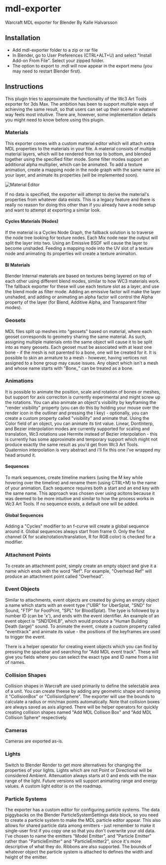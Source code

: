 # mdl-exporter
Warcraft MDL exporter for Blender
By Kalle Halvarsson

## Installation
* Add mdl-exporter folder to a zip or rar file
* In Blender, go to User Preferences (CTRL+ALT+U) and select "Install Add-on From File". Select your zipped folder.
* The option to export to .mdl will now appear in the export menu (you may need to restart Blender first).

## Instructions
This plugin tries to approximate the functionality of the Wc3 Art Tools exporter for 3ds Max. The ambition has been to support multiple ways of achieving the same result, so that users can set up their scene in whatever way feels most intuitive. There are, however, some implementation details you might need to know before using this plugin.

### Materials
This exporter comes with a custom material editor which will attach extra MDL properties to the materials in your file. A material consists of multiple material layers, which will be rendered from top to bottom, and blended together using the specified filter mode. Some filter modes support an additional alpha multiplier, which can be animated. To add a texture animation, create a mapping node in the node graph with the same name as your layer, and animate its properties (will be implemented soon).  

![Material Editor](https://github.com/khalv/mdl-exporter/blob/master/images/Material%20Editor.jpg)

If no data is specified, the exporter will attempt to derive the material's properties from whatever data exists. This is a legacy feature and there is really no reason for doing this other than if you already have a node setup and want to attempt at exporting a similar look. 

#### Cycles Materials (Nodes)
If the material is a Cycles Node Graph, the fallback solution is to traverse the node tree looking for texture nodes. Each Mix node near the output will split the layer into two. Using an Emissive BSDF will cause the layer to become unshaded. Feeding a mapping node into the UV slot of a texture node and animating its properties will create a texture animaiton. 

#### BI Materials
Blender Internal materials are based on textures being layered on top of each other using different blend modes, similar to how WC3 materials work. The fallback exporter for these will use each texture slot as a layer, and use the blend mode as filter mode. Adding an emissive factor will make the layer unshaded, and adding or animating an alpha factor will control the Alpha property of the layer (for Blend, Additive Alpha, and Transparent filter modes). 

### Geosets
MDL files split up meshes into "geosets" based on material, where each geoset corresponds to geometry sharing the same material. As such, assigning multiple materials onto the same object will cause it to be split into as many geosets. Each geoset must be associated with at least one bone - if the mesh is not parented to a bone, one will be created for it. It is possible to skin an armature to a mesh - however, having vertices not assigned to a bone group may cause issues. Any object which isn't a mesh and whose name starts with "Bone_" can be treated as a bone. 

### Animations
It is possible to animate the position, scale and rotation of bones or meshes, but support for axis correciton is currently experimental and might screw up the rotations. You can also animate an object's visibility by keyframing the "render visibility" property (you can do this by holding your mouse over the render icon in the outliner and pressing the I key) - optionally, you can create a custom property called "visibility" and animate that. Using the Color field of an object, you can animate its tint value. Linear, DontInterp, and Bezier interpolation modes are currently supported for scaling and translation, Wc3 rotations use Hermite instead of Bezier interpolation - this is currently has some approximate and temporary support which might not produce exactly the same result as you'd get from Wc3 Art Tools. Quaternion interpolation is very abstract and i'll fix this one i've wrapped my head around it. 

#### Sequences
To mark sequences, create timeline markers (using the M key while hovering over the timeline) and rename them (using CTRL+M) to the name of your animation. Each sequence requires both a start and an end key with the same name. This approach was chosen over using acitons because it was deemed to be more intuitive and similar to how the process works in Wc3 Art Tools. If no sequence exists, a default one will be added.

#### Global Sequences
Adding a "Cycles" modifier to an f-curve will create a global sequence around it. Global sequences always start from frame 0. Only the first channel (X for scale/rotation/translation, R for RGB color) is checked for a modifier. 

### Attachment Points
To create an attachment point, simply create an empty object and give it a name which ends with the word "Ref". For example, "Overhead Ref" will produce an attachment point called "Overhead". 

### Event Objects
Similar to attachments, event objects are created by giving an empty object a name which starts with an event type ("UBR" for UberSplat, "SND" for Sound, "FTP" for FootPrint, "SPL" for BloodSplat). The type is followed by a number ID (can be 'x'), and ends with the event identifier. An example of an event object is "SND1DHLB", which would produce a "Human Building Death (large)" sound. To animate the event, create a custom property called "eventtrack" and animate its value - the positions of the keyframes are used to trigger the event.

There is a helper operator for creating event objects which you can find by pressing the spacebar and searching for "Add MDL event track". These will give you fields where you can select the exact type and ID name from a list of names.

### Collision Shapes
Collision shapes in Warcraft are used primarily to define the selectable area of a unit. You can create theese by adding any geometric shape and naming it "CollisionBox" or "CollisionSphere". The exporter will use the bounds to calculate a radius or min/max points automatically. Note that collision boxes are always saved as axis aligned. There will be helper operators for quickly creating collision shapes named "Add MDL Collison Box" and "Add MDL Collision Sphere" respectively.  

### Cameras
Cameras are exported as-is.

### Lights
Switch to Blender Render to get more alternatives for changing the properties of your lights. Lights which are not Point or Directional will be considered Ambient. Attenuation always starts at 0 and ends with the max range of the light. Future versions will support animating range and energy values. A custom light editor is on the roadmap. 

### Particle Systems
The exporter has a custom editor for configuring particle systems. The data piggybacks on the Blender ParticleSystemSettings data block, so you need to create a particle system to make the MDL particle editor appear. This also allows for shared particle data among emitters - just remember to make it single-user first if you copy one so that you don't overwrite your old data. I've chosen to name the emitters "Model Emitter", and "Particle Emitter" rather than "ParticleEmitter" and "ParticleEmitter2", since it's more descriptive of what they do. Ribbons are also supported. The bounds of whatever object the particle system is attached to defines the width and height of the emitter. 



